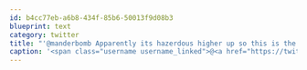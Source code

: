 ```yaml
---
id: b4cc77eb-a6b8-434f-85b6-50013f9d08b3
blueprint: text
category: twitter
title: "'@manderbomb Apparently its hazerdous higher up so this is the route they recommend: maps.google.ca/maps/ms?hl=en&amp;… @jvdw"
caption: '<span class="username username_linked">@<a href="https://twitter.com/manderbomb" title="Amanda">manderbomb</a></span> Apparently its hazerdous higher up so this is the route they recommend: <a href="http://maps.google.ca/maps/ms?hl=en&amp;ie=UTF8&amp;msa=0&amp;msid=103153596793308895881.00046450038e9f440ca09&amp;t=h&amp;ll=50.553798,-119.106216&amp;spn=0.043626,0.068665&amp;z=12&amp;source=embed" title="http://maps.google.ca/maps/ms?hl=en&amp;ie=UTF8&amp;msa=0&amp;msid=103153596793308895881.00046450038e9f440ca09&amp;t=h&amp;ll=50.553798,-119.106216&amp;spn=0.043626,0.068665&amp;z=12&amp;source=embed" class="link link_untco">maps.google.ca/maps/ms?hl=en&amp;…</a> <span class="username username_linked">@<a href="https://twitter.com/jvdw" title="John van der Woude">jvdw</a></span>'
---
```

